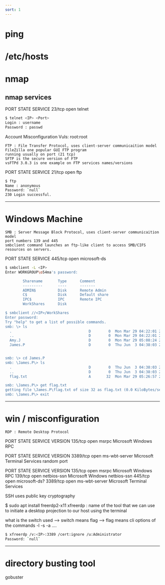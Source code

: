 ```yaml
---
sort: 1
---
```


# ping
# /etc/hosts

# nmap 


## nmap services

PORT   STATE SERVICE
23/tcp open  telnet         

```bash
$ telnet <IP> <Port>
Login : username
Password : passwd
```

Account Misconfiguration Vuls:
root:root


```note
FTP : File Transfer Protocol, uses client-server communicaition model
FileZilla one popular GUI FTP program
running usually on port (21 tcp)
SFTP is the secure version of FTP   
vsFTPd 3.0.3 is one example on FTP services names/versions

```


PORT   STATE SERVICE
21/tcp open  ftp


```bash
$ ftp
Name : anonymous
Password: `null`
230 Login successful.
```


--------

# Windows Machine

```note
SMB : Server Message Block Protocol, uses client-server communicaition model
port numbers 139 and 445
smbclient command launches an ftp-like client to access SMB/CIFS resources on servers.
```


PORT    STATE SERVICE
445/tcp open  microsoft-ds    


```bash 
$ smbclient -L <IP>
Enter WORKGROUP\o54ma's password: 

        Sharename       Type      Comment
        ---------       ----      -------
        ADMIN$          Disk      Remote Admin
        C$              Disk      Default share
        IPC$            IPC       Remote IPC
        WorkShares      Disk

$ smbclient //<IP>/WorkShares     
Enter password: 
Try "help" to get a list of possible commands.
smb: \> ls
  .                                   D        0  Mon Mar 29 04:22:01 2021
  ..                                  D        0  Mon Mar 29 04:22:01 2021
  Amy.J                               D        0  Mon Mar 29 05:08:24 2021
  James.P                             D        0  Thu Jun  3 04:38:03 2021


smb: \> cd James.P
smb: \James.P\> ls
  .                                   D        0  Thu Jun  3 04:38:03 2021
  ..                                  D        0  Thu Jun  3 04:38:03 2021
  flag.txt                            A       32  Mon Mar 29 05:26:57 2021

smb: \James.P\> get flag.txt
getting file \James.P\flag.txt of size 32 as flag.txt (0.0 KiloBytes/sec) (average 0.0 KiloBytes/sec)
smb: \James.P\> exit
```


------
# win / misconfiguration


```note 
RDP : Remote Desktop Protocol
```

PORT    STATE SERVICE VERSION
135/tcp open  msrpc   Microsoft Windows RPC


PORT     STATE SERVICE       VERSION
3389/tcp open  ms-wbt-server Microsoft Terminal Services
random port



PORT     STATE SERVICE       VERSION
135/tcp  open  msrpc         Microsoft Windows RPC
139/tcp  open  netbios-ssn   Microsoft Windows netbios-ssn
445/tcp  open  microsoft-ds?
3389/tcp open  ms-wbt-server Microsoft Terminal Services



SSH uses public key cryptography



$ sudo apt install freerdp2-x11
xfreerdp : name of the tool that we can use to initiate a desktop projection to our host using the terminal


what is the switch used --> switch means flag --> flag means cli options of the commands -l -s -a .... 


```bash
$ xfreerdp /v:<IP>:3389 /cert:ignore /u:Administrator
Password: `null`
```



-------
# directory busting tool

gobuster 

